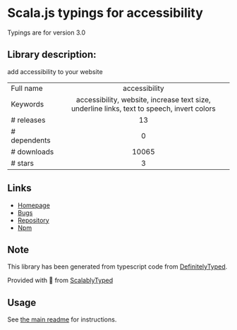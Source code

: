 
# Scala.js typings for accessibility

Typings are for version 3.0

## Library description:
add accessibility to your website

|                    |                 |
| ------------------ | :-------------: |
| Full name          | accessibility |
| Keywords           | accessibility, website, increase text size, underline links, text to speech, invert colors |
| # releases         | 13 |
| # dependents       | 0 |
| # downloads        | 10065 |
| # stars            | 3 |

## Links
- [Homepage](https://github.com/ranbuch/accessibility#readme)
- [Bugs](https://github.com/ranbuch/accessibility/issues)
- [Repository](https://github.com/ranbuch/accessibility)
- [Npm](https://www.npmjs.com/package/accessibility)
    


## Note
This library has been generated from typescript code from [DefinitelyTyped](https://definitelytyped.org).

Provided with :purple_heart: from [ScalablyTyped](https://github.com/oyvindberg/ScalablyTyped)

## Usage
See [the main readme](../../readme.md) for instructions.


